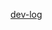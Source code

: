 [dev-log](https://docs.google.com/document/d/1CqRy6RHmLU5Q7gpF7qY3ecxnILYE0xClU7g_2bvTkdI/edit?usp=sharing)